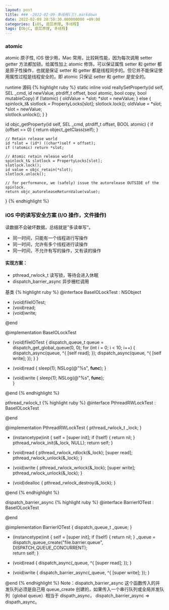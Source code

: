 ```yaml
---
layout: post
title: ### -2022-02-09-多线程(三).markdown
date: 2022-02-09 20:50:30.000000000 +09:00
categories: [iOS, 底层原理, 多线程]
tags: [ObjC, 底层原理, 多线程]
---
```


### atomic

atomic 原子性, iOS 很少用，Mac 常用，比较耗性能，因为每次调用 setter getter 方法都加锁。给属性加上 atomic 修饰，可以保证属性 setter 和 getter 都是原子性操作，也就是保证 setter 和 getter 都是线程同步的。但它并不能保证使用属性过程是线程安全的，即 atomic 只保证 setter 和 getter 是安全的。

runtime 源码
{% highlight ruby %}
static inline void reallySetProperty(id self, SEL \_cmd, id newValue, ptrdiff_t offset, bool atomic, bool copy, bool mutableCopy)
if (!atomic) {
oldValue = *slot;
*slot = newValue;
} else {
spinlock_t& slotlock = PropertyLocks[slot];
slotlock.lock();
oldValue = *slot;
*slot = newValue;  
 slotlock.unlock();
}
}

id objc_getProperty(id self, SEL \_cmd, ptrdiff_t offset, BOOL atomic) {
if (offset == 0) {
return object_getClass(self);
}

    // Retain release world
    id *slot = (id*) ((char*)self + offset);
    if (!atomic) return *slot;

    // Atomic retain release world
    spinlock_t& slotlock = PropertyLocks[slot];
    slotlock.lock();
    id value = objc_retain(*slot);
    slotlock.unlock();

    // for performance, we (safely) issue the autorelease OUTSIDE of the spinlock.
    return objc_autoreleaseReturnValue(value);

}
{% endhighlight %}

### iOS 中的读写安全方案 (I/O 操作，文件操作)

读数据不会破坏数据，总结就是”多读单写“。

- 同一时间，只能有一个线程进行写操作
- 同一时间，允许有多个线程进行读操作
- 同一时间，不允许有写的操作，又有读的操作

#### 实现方案：

- pthread_rwlock_t 读写锁，等待会进入休眠
- dispatch_barrier_async 异步栅栏调用

基类
{% highlight ruby %}
@interface BaseIOLockTest : NSObject

- (void)fileIOTest;
- (void)read;
- (void)write;

@end

@implementation BaseIOLockTest

- (void)fileIOTest {
  dispatch_queue_t queue = dispatch_get_global_queue(0, 0);
  for (int i = 0; i < 10; i++) {
  dispatch_async(queue, ^{
  [self read];
  });
  dispatch_async(queue, ^{
  [self write];
  });
  }
  }

- (void)read {
  sleep(1);
  NSLog(@"%s", **func**);
  }

- (void)write {
  sleep(1);
  NSLog(@"%s", **func**);  
  }

@end
{% endhighlight %}

pthread_rwlock_t
{% highlight ruby %}
@interface PthreadRWLockTest : BaseIOLockTest

@end

@implementation PthreadRWLockTest {
pthread_rwlock_t \_lock;
}

- (instancetype)init {
  self = [super init];
  if (!self) {
  return nil;
  }
  pthread_rwlock_init(&\_lock, NULL);
  return self;
  }

- (void)read {
  pthread_rwlock_rdlock(&\_lock);
  [super read];
  pthread_rwlock_unlock(&\_lock);
  }

- (void)write {
  pthread_rwlock_wrlock(&\_lock);
  [super write];
  pthread_rwlock_unlock(&\_lock);
  }

- (void)dealloc {
  pthread_rwlock_destroy(&\_lock);
  }

@end
{% endhighlight %}

dispatch_barrier_async
{% highlight ruby %}
@interface BarrierIOTest : BaseIOLockTest

@end

@implementation BarrierIOTest {
dispatch_queue_t \_queue;
}

- (instancetype)init {
  self = [super init];
  if (!self) {
  return nil;
  }
  \_queue = dispatch_queue_create("file.barrier.queue", DISPATCH_QUEUE_CONCURRENT);  
   return self;
  }

- (void)read {
  dispatch_async(\_queue, ^{
  [super read];
  });
  }

- (void)write {
  dispatch_barrier_async(\_queue, ^{
  [super write];
  });
  }

@end
{% endhighlight %}
Note：dispatch_barrier_async 这个函数传入的并发队列必须是自己用 queue_create 创建的，如果传入一个串行队列或全局并发队列（global queue）相当于 dispath_async， dispatch_barrier_async => dispath_async。
